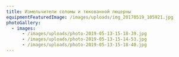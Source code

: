 ```yaml
---
title: Измельчители соломы и тюкованной люцерны
equipmentFeaturedImage: /images/uploads/img_20170519_105921.jpg
photoGallery:
  - images:
      - /images/uploads/photo-2019-05-13-15-18-39.jpg
      - /images/uploads/photo-2019-05-13-15-14-53.jpg
      - /images/uploads/photo-2019-05-13-15-18-40.jpg
---
```


